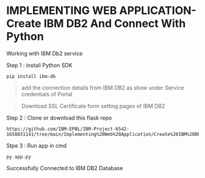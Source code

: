 # IMPLEMENTING WEB APPLICATION-Create IBM DB2 And Connect With Python
Working with IBM Db2 service 

Step 1 : install Python SDK 

```
pip install ibm-db
```

> add the connection details from IBM DB2 as show under Service credentials of Portal

> Download SSL Certificate form setting pages of IBM DB2


Step 2 : Clone or download this flask repo

```
https://github.com/IBM-EPBL/IBM-Project-6542-1658831141/tree/main/Implementing%20Web%20Application/Create%20IBM%20DB2%20And%20Connect%20With%20Python
```

Stpe 3 : Run app in cmd 

```
py app.py
``` 

Successfully Connected to IBM DB2 Database

